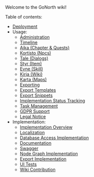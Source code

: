Welcome to the GoNorth wiki!

Table of contents:
 * [Deployment](/steffendx/GoNorth/wiki/Deployment)
 * Usage:
   * [Administration](/steffendx/GoNorth/wiki/Administration)
   * [Timeline](/steffendx/GoNorth/wiki/Timeline)
   * [Aika (Chapter & Quests)](/steffendx/GoNorth/wiki/Aika)
   * [Kortisto (Npcs)](/steffendx/GoNorth/wiki/Kortisto)
   * [Tale (Dialogs)](/steffendx/GoNorth/wiki/Tale)
   * [Styr (Item)](/steffendx/GoNorth/wiki/Styr)
   * [Evne (Skill)](/steffendx/GoNorth/wiki/Evne)
   * [Kirja (Wiki)](/steffendx/GoNorth/wiki/Kirja)
   * [Karta (Maps)](/steffendx/GoNorth/wiki/Karta)
   * [Exporting](/steffendx/GoNorth/wiki/Export)
   * [Export Templates](/steffendx/GoNorth/wiki/ExportTemplates)
   * [Export Snippets](/steffendx/GoNorth/wiki/Export-Snippets)
   * [Implementation Status Tracking](/steffendx/GoNorth/wiki/Implementation-Status-Tracking)
   * [Task Management](/steffendx/GoNorth/wiki/Task-Management)
   * [GDPR Support](/steffendx/GoNorth/wiki/Gdpr)
   * [Legal Notice](/steffendx/GoNorth/wiki/Legal-Notice)
 * Implementation:
   * [Implementation Overview](/steffendx/GoNorth/wiki/Implementation-Overview)
   * [Localization](/steffendx/GoNorth/wiki/Localization)
   * [Database Access Implementation](/steffendx/GoNorth/wiki/Database-Access-Implementation)
   * [Documentation](/steffendx/GoNorth/wiki/Documentation)
   * [Swagger](/steffendx/GoNorth/wiki/Swagger)
   * [Node Graph Implementation](/steffendx/GoNorth/wiki/Node-Graph-Implementation)
   * [Export Implementation](/steffendx/GoNorth/wiki/Export-Implementation)
   * [UI Tests](/steffendx/GoNorth/wiki/UI-Tests)
   * [Wiki Contribution](/steffendx/GoNorth/wiki/Wiki-Contribution)
